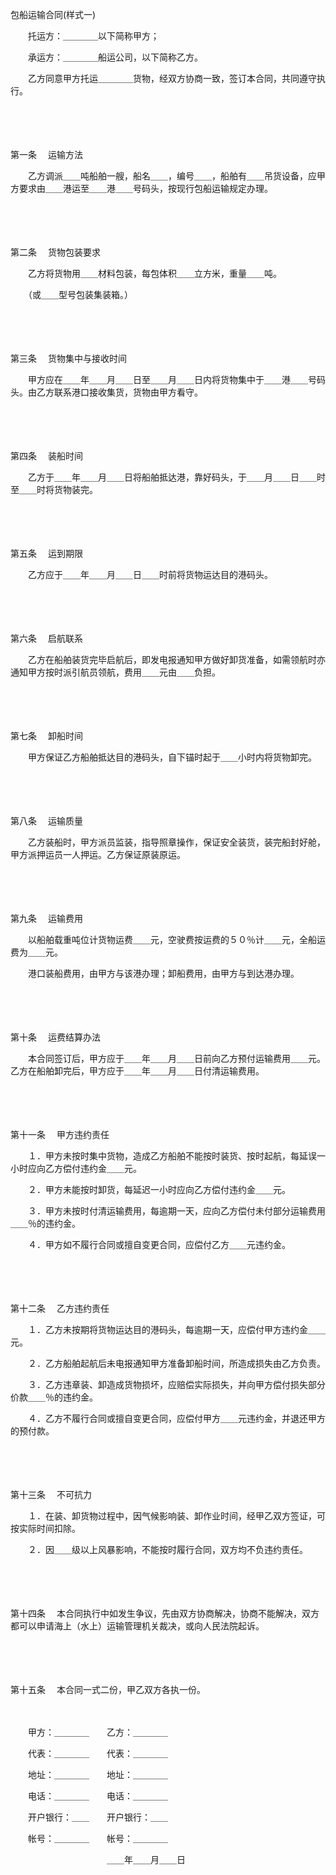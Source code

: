 



包船运输合同(样式一)



 

　　托运方：＿＿＿＿以下简称甲方；

　　承运方：＿＿＿＿船运公司，以下简称乙方。

　　乙方同意甲方托运＿＿＿＿货物，经双方协商一致，签订本合同，共同遵守执行。

　　

　　

第一条
　运输方法

　　乙方调派＿＿吨船舶一艘，船名＿＿，编号＿＿，船舶有＿＿吊货设备，应甲方要求由＿＿港运至＿＿港＿＿号码头，按现行包船运输规定办理。

　　

　　

第二条
　货物包装要求

　　乙方将货物用＿＿材料包装，每包体积＿＿立方米，重量＿＿吨。

　　（或＿＿型号包装集装箱。）

　　

　　

第三条
　货物集中与接收时间

　　甲方应在＿＿年＿＿月＿＿日至＿＿月＿＿日内将货物集中于＿＿港＿＿号码头。由乙方联系港口接收集货，货物由甲方看守。

　　

　　

第四条
　装船时间

　　乙方于＿＿年＿＿月＿＿日将船舶抵达港，靠好码头，于＿＿月＿＿日＿＿时至＿＿时将货物装完。

　　

　　

第五条
　运到期限

　　乙方应于＿＿年＿＿月＿＿日＿＿时前将货物运达目的港码头。

　　

　　

第六条
　启航联系

　　乙方在船舶装货完毕启航后，即发电报通知甲方做好卸货准备，如需领航时亦通知甲方按时派引航员领航，费用＿＿元由＿＿负担。

　　

　　

第七条
　卸船时间

　　甲方保证乙方船舶抵达目的港码头，自下锚时起于＿＿小时内将货物卸完。

　　

　　

第八条
　运输质量

　　乙方装船时，甲方派员监装，指导照章操作，保证安全装货，装完船封好舱，甲方派押运员一人押运。乙方保证原装原运。

　　

　　

第九条
　运输费用

　　以船舶载重吨位计货物运费＿＿元，空驶费按运费的５０％计＿＿元，全船运费为＿＿元。

　　港口装船费用，由甲方与该港办理；卸船费用，由甲方与到达港办理。

　　

　　

第十条
　运费结算办法

　　本合同签订后，甲方应于＿＿年＿＿月＿＿日前向乙方预付运输费用＿＿元。乙方在船舶卸完后，甲方应于＿＿年＿＿月＿＿日付清运输费用。

　　

　　

第十一条
　甲方违约责任

　　１．甲方未按时集中货物，造成乙方船舶不能按时装货、按时起航，每延误一小时应向乙方偿付违约金＿＿元。

　　２．甲方未能按时卸货，每延迟一小时应向乙方偿付违约金＿＿元。

　　３．甲方未按时付清运输费用，每逾期一天，应向乙方偿付未付部分运输费用＿＿％的违约金。

　　４．甲方如不履行合同或擅自变更合同，应偿付乙方＿＿元违约金。

　　

　　

第十二条
　乙方违约责任

　　１．乙方未按期将货物运达目的港码头，每逾期一天，应偿付甲方违约金＿＿元。

　　２．乙方船舶起航后未电报通知甲方准备卸船时间，所造成损失由乙方负责。

　　３．乙方违章装、卸造成货物损坏，应赔偿实际损失，并向甲方偿付损失部分价款＿＿％的违约金。

　　４．乙方不履行合同或擅自变更合同，应偿付甲方＿＿元违约金，并退还甲方的预付款。

　　

　　

第十三条
　不可抗力

　　１．在装、卸货物过程中，因气候影响装、卸作业时间，经甲乙双方签证，可按实际时间扣除。

　　２．因＿＿级以上风暴影响，不能按时履行合同，双方均不负违约责任。

　　

　　

第十四条
　本合同执行中如发生争议，先由双方协商解决，协商不能解决，双方都可以申请海上（水上）运输管理机关裁决，或向人民法院起诉。

　　

　　

第十五条
　本合同一式二份，甲乙双方各执一份。

　　

　　甲方：＿＿＿＿　　乙方：＿＿＿＿

　　代表：＿＿＿＿　　代表：＿＿＿＿

　　地址：＿＿＿＿　　地址：＿＿＿＿

　　电话：＿＿＿＿　　电话：＿＿＿＿

　　开户银行：＿＿　　开户银行：＿＿

　　帐号：＿＿＿＿　　帐号：＿＿＿＿

　　　　　　　　　　　＿＿年＿＿月＿＿日